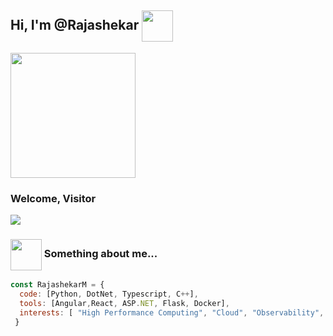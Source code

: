 <h2> Hi, I'm @Rajashekar <img src="https://media.giphy.com/media/kZudRfVBh5F0coAbPC/giphy.gif" align="center" width="50"/></h2>


<img src="https://media.giphy.com/media/RbDKaczqWovIugyJmW/giphy.gif" width = "200" height = "200"/>

<h3> Welcome, Visitor </h3>
<img src="https://profile-counter.glitch.me/SriyaR/count.svg" />

### <img src="https://media.giphy.com/media/aV2yJsgt0itkr122DR/giphy.gif" align="center" width="50"> Something about me...  

```javascript
const RajashekarM = {
  code: [Python, DotNet, Typescript, C++],
  tools: [Angular,React, ASP.NET, Flask, Docker],
  interests: [ "High Performance Computing", "Cloud", "Observability", "Microservices", "Databases", Deep Learning],
 }
```
